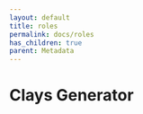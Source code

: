 ```yaml
---
layout: default
title: roles
permalink: docs/roles
has_children: true
parent: Metadata
---
```



# Clays Generator

